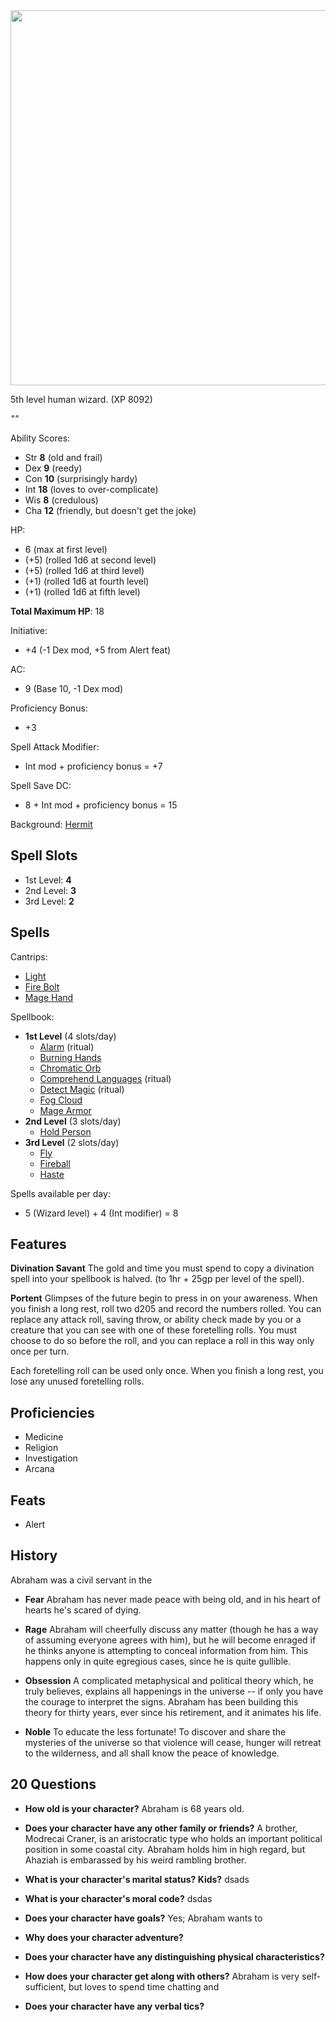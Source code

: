 <img src="https://www.rigaslaiks.com/cache/images/3723246849/freeman-dyson_1793102875.jpg" width=600px>

5th level human wizard. (XP 8092)

*""*

Ability Scores:

  * Str **8** (old and frail)
  * Dex **9** (reedy)
  * Con **10** (surprisingly hardy)
  * Int **18** (loves to over-complicate)
  * Wis **8** (credulous)
  * Cha **12** (friendly, but doesn't get the joke)

HP:
  * 6 (max at first level)
  * (+5) (rolled 1d6 at second level)
  * (+5) (rolled 1d6 at third level)
  * (+1) (rolled 1d6 at fourth level)
  * (+1) (rolled 1d6 at fifth level)

**Total Maximum HP**: 18

Initiative:
  * +4 (-1 Dex mod, +5 from Alert feat)

AC:
  * 9 (Base 10, -1 Dex mod)

Proficiency Bonus:
  * +3

Spell Attack Modifier:
  * Int mod + proficiency bonus = +7

Spell Save DC:
  * 8 + Int mod + proficiency bonus = 15

Background: [Hermit](http://engl393-dnd5th.wikia.com/wiki/Hermit)

## Spell Slots

  * 1st Level: **4**
  * 2nd Level: **3**
  * 3rd Level: **2**

## Spells

Cantrips:
  * [Light](http://engl393-dnd5th.wikia.com/wiki/Light)
  * [Fire Bolt](http://engl393-dnd5th.wikia.com/wiki/Fire_Bolt)
  * [Mage Hand](http://engl393-dnd5th.wikia.com/wiki/Mage_Hand)

Spellbook:
  * **1st Level** (4 slots/day)
    * [Alarm](http://engl393-dnd5th.wikia.com/wiki/Alarm) (ritual)
    * [Burning Hands](http://engl393-dnd5th.wikia.com/wiki/Burning_Hands)
    * [Chromatic Orb](http://engl393-dnd5th.wikia.com/wiki/Chromatic_Orb)
    * [Comprehend Languages](http://engl393-dnd5th.wikia.com/wiki/Comprehend_Languages) (ritual)
    * [Detect Magic](http://engl393-dnd5th.wikia.com/wiki/Detect_Magic) (ritual)
    * [Fog Cloud](http://engl393-dnd5th.wikia.com/wiki/Fog_Cloud)
    * [Mage Armor](http://engl393-dnd5th.wikia.com/wiki/Mage_Armor)
  * **2nd Level** (3 slots/day)
    * [Hold Person](http://engl393-dnd5th.wikia.com/wiki/Hold_Person)
  * **3rd Level** (2 slots/day)
    * [Fly](https://roll20.net/compendium/dnd5e/Spells:Fly#h-Fly)
    * [Fireball](https://roll20.net/compendium/dnd5e/Spells:Fireball#h-Fireball)
    * [Haste](https://roll20.net/compendium/dnd5e/Spells:Haste#h-Haste)

Spells available per day:
  * 5 (Wizard level) + 4 (Int modifier) = 8

## Features

**Divination Savant**
The gold and time you must spend to copy a divination spell into your spellbook is halved. (to 1hr + 25gp per level of the spell).

**Portent**
Glimpses of the future begin to press in on your awareness. When you finish a long rest, roll two d205 and record the numbers rolled. You can replace any attack roll, saving throw, or ability check made by you or a creature that you can see with one of these foretelling rolls. You must choose to do so before the roll, and you can replace a roll in this way only once per turn.

Each foretelling roll can be used only once. When you finish a long rest, you lose any unused foretelling rolls.

## Proficiencies
  * Medicine
  * Religion
  * Investigation
  * Arcana

## Feats
  * Alert

## History

Abraham was a civil servant in the 

  * **Fear**
    Abraham has never made peace with being old, and in his heart of hearts he's scared of dying.
    
  * **Rage**
    Abraham will cheerfully discuss any matter (though he has a way of assuming everyone agrees with him), but he will become enraged if he thinks anyone is attempting to conceal information from him. This happens only in quite egregious cases, since he is quite gullible.
    
  * **Obsession**
    A complicated metaphysical and political theory which, he truly believes, explains all happenings in the universe -- if only you have the courage to interpret the signs. Abraham has been building this theory for thirty years, ever since his retirement, and it animates his life.
  
  * **Noble**
    To educate the less fortunate! To discover and share the mysteries of the universe so that violence will cease, hunger will retreat to the wilderness, and all shall know the peace of knowledge.

## 20 Questions

  * **How old is your character?**
    Abraham is 68 years old.
    
  * **Does your character have any other family or friends?**
    A brother, Modrecai Craner, is an aristocratic type who holds an important political position in some coastal city. Abraham holds him in high regard, but Ahaziah is embarassed by his weird rambling brother.
    
  * **What is your character's marital status? Kids?**
    dsads
  
  * **What is your character's moral code?**
    dsdas
  
  * **Does your character have goals?**
    Yes; Abraham wants to 
  
  * **Why does your character adventure?**
  
  * **Does your character have any distinguishing physical characteristics?**
  
  * **How does your character get along with others?**
    Abraham is very self-sufficient, but loves to spend time chatting and 
  
  * **Does your character have any verbal tics?**
